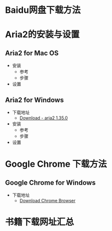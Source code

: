 # Baidu网盘下载方法



# Aria2的安装与设置
## Aria2 for Mac OS
   * 安装
      + 参考
      + 步骤
   * 设置


## Aria2 for Windows
   * 下载地址
      + [Download - aria2 1.35.0](https://github.com/aria2/aria2/releases/)<br>
   * 安装
      + 参考
      + 步骤
   * 设置

# Google Chrome 下载方法
## Google Chrome for Windows
   * 下载地址
      + [Download
Chrome Browser](https://cloud.google.com/chrome-enterprise/browser/download)<br>


# 书籍下载网址汇总
